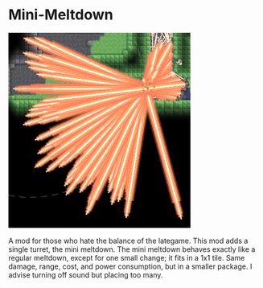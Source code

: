 # Mini-Meltdown
![GitHub Logo](/sprites/github/unknown.png)

A mod for those who hate the balance of the lategame.
This mod adds a single turret, the mini meltdown. The mini meltdown behaves exactly like a regular meltdown, except for one small change; it fits in a 1x1 tile. Same damage, range, cost, and power consumption, but in a smaller package. I advise turning off sound but placing too many.
